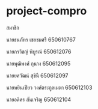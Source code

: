 # project-compro

สมาชิก

  นายธนภัทร เชยชมศรี 650610767
  
  นายกรวิชญ์  พิบูรณ์ 650612076
  
  นายพุฒิพงศ์ กุนาง 650612095
  
  นายยศวัฒน์ สุขินี 650612097
  
  นายหยินเปียว วงศ์ตระกูลเมฆา 650612103
  
  นายอดิศร สันเจริญ 650612104
  
  
